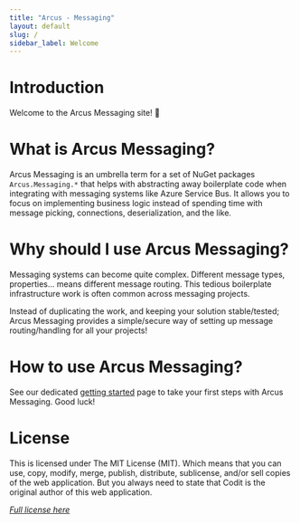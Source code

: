 ```yaml
---
title: "Arcus - Messaging"
layout: default
slug: /
sidebar_label: Welcome
---
```


# Introduction
Welcome to the Arcus Messaging site! 🎉

# What is Arcus Messaging?
Arcus Messaging is an umbrella term for a set of NuGet packages `Arcus.Messaging.*` that helps with abstracting away boilerplate code when integrating with messaging systems like Azure Service Bus. It allows you to focus on implementing business logic instead of spending time with message picking, connections, deserialization, and the like.

# Why should I use Arcus Messaging?
Messaging systems can become quite complex. Different message types, properties... means different message routing. This tedious boilerplate infrastructure work is often common across messaging projects.

Instead of duplicating the work, and keeping your solution stable/tested; Arcus Messaging provides a simple/secure way of setting up message routing/handling for all your projects!

# How to use Arcus Messaging?
See our dedicated [getting started](./02-getting-started.md) page to take your first steps with Arcus Messaging. Good luck!

# License
This is licensed under The MIT License (MIT). Which means that you can use, copy, modify, merge, publish, distribute, sublicense, and/or sell copies of the web application. But you always need to state that Codit is the original author of this web application.

*[Full license here](https://github.com/arcus-azure/arcus.messaging/blob/master/LICENSE)*
